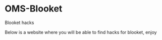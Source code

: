 # OMS-Blooket
Blooket hacks

Below is a website where you will be able to find hacks for blooket, enjoy

